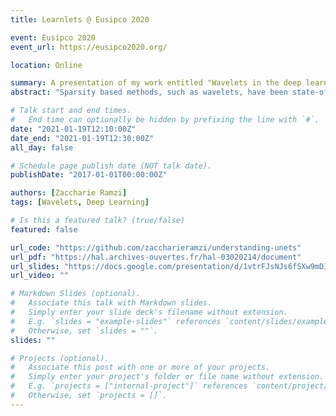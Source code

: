 ```yaml
---
title: Learnlets @ Eusipco 2020

event: Eusipco 2020
event_url: https://eusipco2020.org/

location: Online

summary: A presentation of my work entitled "Wavelets in the deep learning era" in the Interpretable Machine Learning session.
abstract: "Sparsity based methods, such as wavelets, have been state-of-the-art for more than 20 years for inverse problems before being overtaken by neural networks. In particular, U-nets have proven to be extremely effective. Their main ingredients are a highly non-linear processing, a massive learning made possible by the flourishing of optimization algorithms with the power of computers (GPU) and the use of large available data sets for training. While the many stages of non-linearity are intrinsic to deep learning, the usage of learning with training data could also be exploited by sparsity based approaches. The aim of our study is to push the limits of sparsity with learning, and comparing the results with U-nets. We present a new network architecture, which conserves the properties of sparsity based methods such as exact reconstruction and good generalization properties, while fostering the power of neural networks for learning and fast calculation. We evaluate the model on image denoising tasks and show it is competitive with learning-based models."

# Talk start and end times.
#   End time can optionally be hidden by prefixing the line with `#`.
date: "2021-01-19T12:10:00Z"
date_end: "2021-01-19T12:30:00Z"
all_day: false

# Schedule page publish date (NOT talk date).
publishDate: "2017-01-01T00:00:00Z"

authors: [Zaccharie Ramzi]
tags: [Wavelets, Deep Learning]

# Is this a featured talk? (true/false)
featured: false

url_code: "https://github.com/zaccharieramzi/understanding-unets"
url_pdf: "https://hal.archives-ouvertes.fr/hal-03020214/document"
url_slides: "https://docs.google.com/presentation/d/1vtrFJsNJs6fSXw9mDIw2W6G6E6-5QaXpYTM2fXebG4E/edit?usp=sharing"
url_video: ""

# Markdown Slides (optional).
#   Associate this talk with Markdown slides.
#   Simply enter your slide deck's filename without extension.
#   E.g. `slides = "example-slides"` references `content/slides/example-slides.md`.
#   Otherwise, set `slides = ""`.
slides: ""

# Projects (optional).
#   Associate this post with one or more of your projects.
#   Simply enter your project's folder or file name without extension.
#   E.g. `projects = ["internal-project"]` references `content/project/deep-learning/index.md`.
#   Otherwise, set `projects = []`.
---
```

